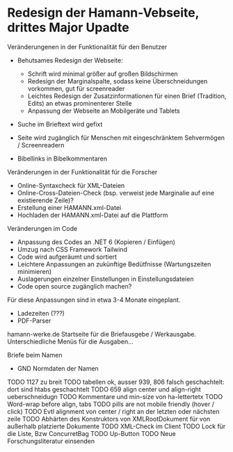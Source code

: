 # Redesign der Hamann-Vebseite, drittes Major Upadte
Veränderungenen in der Funktionalität für den Benutzer
- Behutsames Redesign der Webseite:
    - Schrift wird minimal größer auf großen Bildschirmen
    - Redesign der Marginalspalte, sodass keine Überschneidungen vorkommen, gut für screenreader
    - Leichtes Redesign der Zusatzinformationen für einen Brief (Tradition, Edits) an etwas prominenterer Stelle
    - Anpassung der Webseite an Mobilgeräte und Tablets

- Suche im Brieftext wird gefixt
- Seite wird zugänglich für Menschen mit eingeschränktem Sehvermögen / Screenreadern
- Bibellinks in Bibelkommentaren

Veränderungen in der Funktionalität für die Forscher
- Online-Syntaxcheck für XML-Dateien
- Online-Cross-Dateien-Check (bsp. verweist jede Marginalie auf eine existierende Zeile)?
- Erstellung einer HAMANN.xml-Datei
- Hochladen der HAMANN.xml-Datei auf die Plattform

Veränderungen im Code
- Anpassung des Codes an .NET 6 (Kopieren / Einfügen)
- Umzug nach CSS Framework Tailwind 
- Code wird aufgeräumt und sortiert
- Leichtere Anpassungen an zukünftige Bedütfnisse (Wartungszeiten minimieren)
- Auslagerungen einzelner Einstellungen in Einstellungsdateien
- Code open source zugänglich machen?

Für diese Anpassungen sind in etwa 3-4 Monate eingeplant.
- Ladezeiten (???)
- PDF-Parser

hamann-werke.de
Startseite für die Briefausgebe / Werkausgabe. Unterschiedliche Menüs für die Ausgaben...

Briefe beim Namen

- GND Normdaten der Namen

TODO 1127 zu breit
TODO tabellen ok, ausser 939, 806 falsch geschachtelt: dort sind htabs geschachtelt
TODO 659 align center und align-right ueberschneidugn
TODO Kommentare und min-size von ha-lettertetx
TODO Word-wrap before align, tabs
TODO pills are not mobile friendly (hover / click)
TODO Evtl alignment von center / right an der letzten oder nächsten zeile
TODO Abhärten des Konstruktors von XMLRootDokument für von außerhalb platzierte Dokumente
TODO XML-Check im Client
TODO Lock für die Liste, Bzw ConcurretBag
TODO Up-Button
TODO Neue Forschungsliteratur einsenden